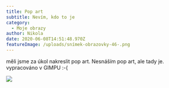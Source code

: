 ```yaml
---
title: Pop art
subtitle: Nevím, kdo to je
category:
  - Moje obrazy
author: Nikola
date: 2020-06-08T14:51:48.970Z
featureImage: /uploads/snímek-obrazovky-46-.png
---
```

měli jsme za úkol nakreslit pop art. Nesnáším pop art, ale tady je. vypracováno v GIMPU :-(

<!--StartFragment-->

![](blob:https://nikciweb.netlify.app/bd0396c6-8ffc-4b01-8ef1-e8a4ad7a530e)

<!--EndFragment-->
